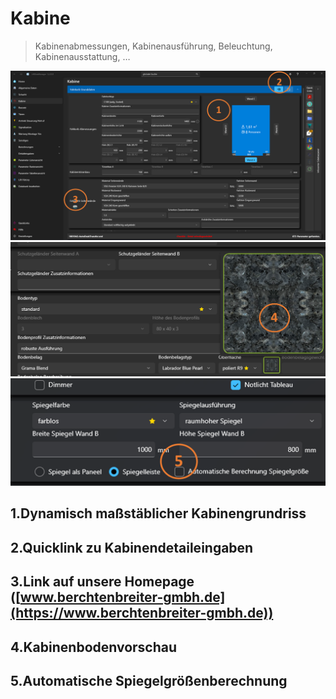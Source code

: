 # Kabine

>Kabinenabmessungen, Kabinenausführung, Beleuchtung, Kabinenausstattung, …

![image](/LiftDataManager/Docs/HelpImages/image57.png)  
![image](/LiftDataManager/Docs/HelpImages/image58.png)  
![image](/LiftDataManager/Docs/HelpImages/image59.png)  

## 1.Dynamisch maßstäblicher Kabinengrundriss

## 2.Quicklink zu Kabinendetaileingaben

## 3.Link auf unsere Homepage ([www.berchtenbreiter-gmbh.de](https://www.berchtenbreiter-gmbh.de))

## 4.Kabinenbodenvorschau

## 5.Automatische Spiegelgrößenberechnung

[//]: # (Tags: Kabine | Kabinenabmessungen | Kabinenausführung | Beleuchtung | Kabinenausstattung)  

